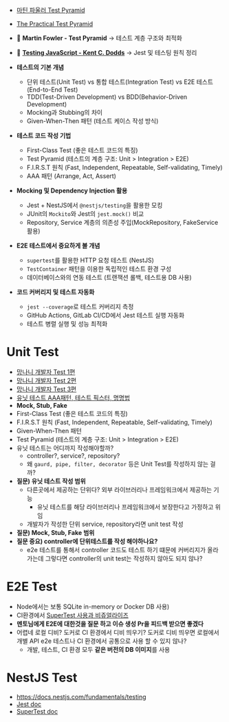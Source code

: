 
- [마틴 파울러 Test Pyramid](https://martinfowler.com/bliki/TestPyramid.html) 
- [The Practical Test Pyramid](https://martinfowler.com/articles/practical-test-pyramid.html) 

- 📄 **Martin Fowler - Test Pyramid** → 테스트 계층 구조와 최적화
- 📄 **[Testing JavaScript - Kent C. Dodds](https://testingjavascript.com/)** → Jest 및 테스팅 원칙 정리

- **테스트의 기본 개념**
    - 단위 테스트(Unit Test) vs 통합 테스트(Integration Test) vs E2E 테스트(End-to-End Test)
    - TDD(Test-Driven Development) vs BDD(Behavior-Driven Development)
    - Mocking과 Stubbing의 차이
    - Given-When-Then 패턴 (테스트 케이스 작성 방식)
- **테스트 코드 작성 기법**
    - First-Class Test (좋은 테스트 코드의 특징)
    - Test Pyramid (테스트의 계층 구조: Unit > Integration > E2E)
    - F.I.R.S.T 원칙 (Fast, Independent, Repeatable, Self-validating, Timely)
    - AAA 패턴 (Arrange, Act, Assert)
- **Mocking 및 Dependency Injection 활용**
    - Jest + NestJS에서 `@nestjs/testing`을 활용한 모킹
    - JUnit의 `Mockito`와 Jest의 `jest.mock()` 비교
    - Repository, Service 계층의 의존성 주입(MockRepository, FakeService 활용)
- **E2E 테스트에서 중요하게 볼 개념**
    - `supertest`를 활용한 HTTP 요청 테스트 (NestJS)
    - `TestContainer` 패턴을 이용한 독립적인 테스트 환경 구성
    - 데이터베이스와의 연동 테스트 (트랜잭션 롤백, 테스트용 DB 사용)
- **코드 커버리지 및 테스트 자동화**
    - `jest --coverage`로 테스트 커버리지 측정
    - GitHub Actions, GitLab CI/CD에서 Jest 테스트 실행 자동화
    - 테스트 병렬 실행 및 성능 최적화

# Unit Test

- [망나니 개발자 Test 1편](https://mangkyu.tistory.com/143) 
- [망나니 개발자 Test 2편](https://mangkyu.tistory.com/144) 
- [망나니 개발자 Test 3편](https://mangkyu.tistory.com/145) 
- [유닛 테스트 AAA패턴, 테스트 픽스터, 명명법](https://kukim.tistory.com/47) 
- **Mock, Stub, Fake** 
- First-Class Test (좋은 테스트 코드의 특징)
- F.I.R.S.T 원칙 (Fast, Independent, Repeatable, Self-validating, Timely)
- Given-When-Then 패턴
- Test Pyramid (테스트의 계층 구조: Unit > Integration > E2E)
- 유닛 테스트는 어디까지 작성해야할까?
	- controller?, service?, repository?
	-  왜 `gaurd, pipe, filter, decorator` 등은 Unit Test를 작성하지 않는 걸까?
- **질문) 유닛 테스트 작성 범위**
	- 다른곳에서 제공하는 단위다? 외부 라이브러리나 프레임워크에서 제공하는 기능
		- 유닛 테스트를 해당 라이브러리나 프레임워크에서 보장한다고 가정하고 위임
	- 개발자가 작성한 단위 service, repository라면 unit test 작성
- **질문) Mock, Stub, Fake 범위** 
- **질문 중요) controller에 단위테스트를 작성 해야하나요?** 
	- e2e 테스트를 통해서 controller 코드도 테스트 하기 떄문에 커버리지가 올라가는데 그렇다면 controller의 unit test는 작성하지 않아도 되지 않나?

# E2E Test

- Node에서는 보통 SQLite in-memory or Docker DB 사용)
- CI환경에서 [SuperTest 사용과 비쥬얼라이즈](https://naodeng.medium.com/supertest-tutorial-advanced-usage-integration-ci-cd-and-github-action-565bf80d3e7e) 
- **멘토님에게 E2E에 대한것을 질문 하고 이슈 생성 Pr을 피드백 받으면 좋겠다** 
- 어렵네 로컬 디비? 도커로 CI 환경에서 디비 띄우기? 도커로 디비 띄우면 로컬에서 개별 API e2e 테스트나 CI 환경에서 공통으로 사용 할 수 있지 않나?
	- 개발, 테스트, CI 환경 모두 **같은 버전의 DB 이미지**를 사용

# NestJS Test

- https://docs.nestjs.com/fundamentals/testing
- [Jest doc](https://jestjs.io/docs/getting-started) 
- [SuperTest doc](https://github.com/ladjs/supertest) 


